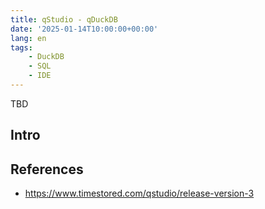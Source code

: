 ```yaml
---
title: qStudio - qDuckDB
date: '2025-01-14T10:00:00+00:00'
lang: en
tags:
    - DuckDB
    - SQL
    - IDE
---
```


TBD

## Intro ##

## References ##

* <https://www.timestored.com/qstudio/release-version-3>
